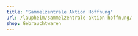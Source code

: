```yaml
---
title: "Sammelzentrale Aktion Hoffnung"
url: /laupheim/sammelzentrale-aktion-hoffnung/
shop: Gebrauchtwaren
---
```

